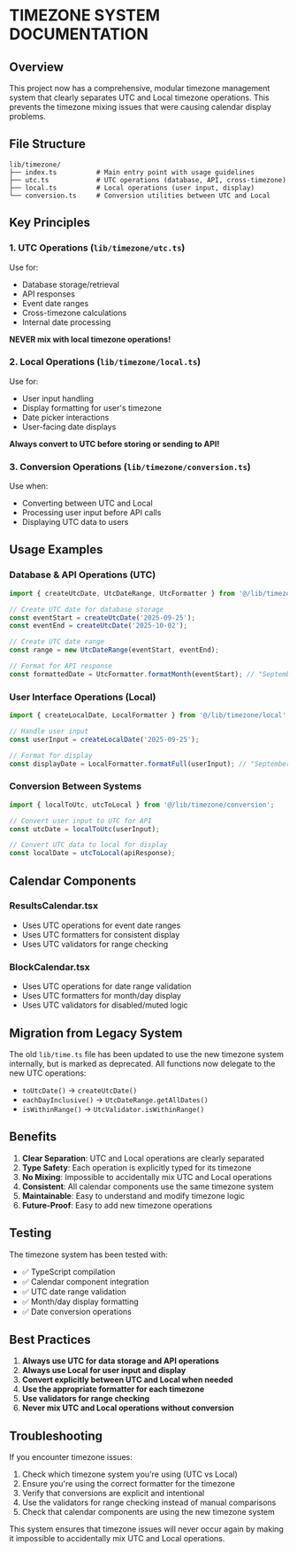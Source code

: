 # TIMEZONE SYSTEM DOCUMENTATION

## Overview

This project now has a comprehensive, modular timezone management system that clearly separates UTC and Local timezone operations. This prevents the timezone mixing issues that were causing calendar display problems.

## File Structure

```
lib/timezone/
├── index.ts          # Main entry point with usage guidelines
├── utc.ts            # UTC operations (database, API, cross-timezone)
├── local.ts          # Local operations (user input, display)
└── conversion.ts     # Conversion utilities between UTC and Local
```

## Key Principles

### 1. **UTC Operations** (`lib/timezone/utc.ts`)
Use for:
- Database storage/retrieval
- API responses
- Event date ranges
- Cross-timezone calculations
- Internal date processing

**NEVER mix with local timezone operations!**

### 2. **Local Operations** (`lib/timezone/local.ts`)
Use for:
- User input handling
- Display formatting for user's timezone
- Date picker interactions
- User-facing date displays

**Always convert to UTC before storing or sending to API!**

### 3. **Conversion Operations** (`lib/timezone/conversion.ts`)
Use when:
- Converting between UTC and Local
- Processing user input before API calls
- Displaying UTC data to users

## Usage Examples

### Database & API Operations (UTC)
```typescript
import { createUtcDate, UtcDateRange, UtcFormatter } from '@/lib/timezone/utc';

// Create UTC date for database storage
const eventStart = createUtcDate('2025-09-25');
const eventEnd = createUtcDate('2025-10-02');

// Create UTC date range
const range = new UtcDateRange(eventStart, eventEnd);

// Format for API response
const formattedDate = UtcFormatter.formatMonth(eventStart); // "September 2025"
```

### User Interface Operations (Local)
```typescript
import { createLocalDate, LocalFormatter } from '@/lib/timezone/local';

// Handle user input
const userInput = createLocalDate('2025-09-25');

// Format for display
const displayDate = LocalFormatter.formatFull(userInput); // "September 25, 2025"
```

### Conversion Between Systems
```typescript
import { localToUtc, utcToLocal } from '@/lib/timezone/conversion';

// Convert user input to UTC for API
const utcDate = localToUtc(userInput);

// Convert UTC data to local for display
const localDate = utcToLocal(apiResponse);
```

## Calendar Components

### ResultsCalendar.tsx
- Uses UTC operations for event date ranges
- Uses UTC formatters for consistent display
- Uses UTC validators for range checking

### BlockCalendar.tsx
- Uses UTC operations for date range validation
- Uses UTC formatters for month/day display
- Uses UTC validators for disabled/muted logic

## Migration from Legacy System

The old `lib/time.ts` file has been updated to use the new timezone system internally, but is marked as deprecated. All functions now delegate to the new UTC operations:

- `toUtcDate()` → `createUtcDate()`
- `eachDayInclusive()` → `UtcDateRange.getAllDates()`
- `isWithinRange()` → `UtcValidator.isWithinRange()`

## Benefits

1. **Clear Separation**: UTC and Local operations are clearly separated
2. **Type Safety**: Each operation is explicitly typed for its timezone
3. **No Mixing**: Impossible to accidentally mix UTC and Local operations
4. **Consistent**: All calendar components use the same timezone system
5. **Maintainable**: Easy to understand and modify timezone logic
6. **Future-Proof**: Easy to add new timezone operations

## Testing

The timezone system has been tested with:
- ✅ TypeScript compilation
- ✅ Calendar component integration
- ✅ UTC date range validation
- ✅ Month/day display formatting
- ✅ Date conversion operations

## Best Practices

1. **Always use UTC for data storage and API operations**
2. **Always use Local for user input and display**
3. **Convert explicitly between UTC and Local when needed**
4. **Use the appropriate formatter for each timezone**
5. **Use validators for range checking**
6. **Never mix UTC and Local operations without conversion**

## Troubleshooting

If you encounter timezone issues:

1. Check which timezone system you're using (UTC vs Local)
2. Ensure you're using the correct formatter for the timezone
3. Verify that conversions are explicit and intentional
4. Use the validators for range checking instead of manual comparisons
5. Check that calendar components are using the new timezone system

This system ensures that timezone issues will never occur again by making it impossible to accidentally mix UTC and Local operations.
